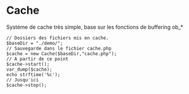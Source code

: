 # Cache

Systéme de cache très simple, base sur les fonctions de buffering ob_*

    // Dossiers des fichiers mis en cache.
    $baseDir = "./demo/";
    // Sauvegarde dans le fichier cache.php
    $cache = new Cache($baseDir,"cache.php");
    // A partir de ce point
    $cache->start();
    var_dump($cache);
    echo strftime('%c');
    // Jusqu'ici
    $cache->stop();